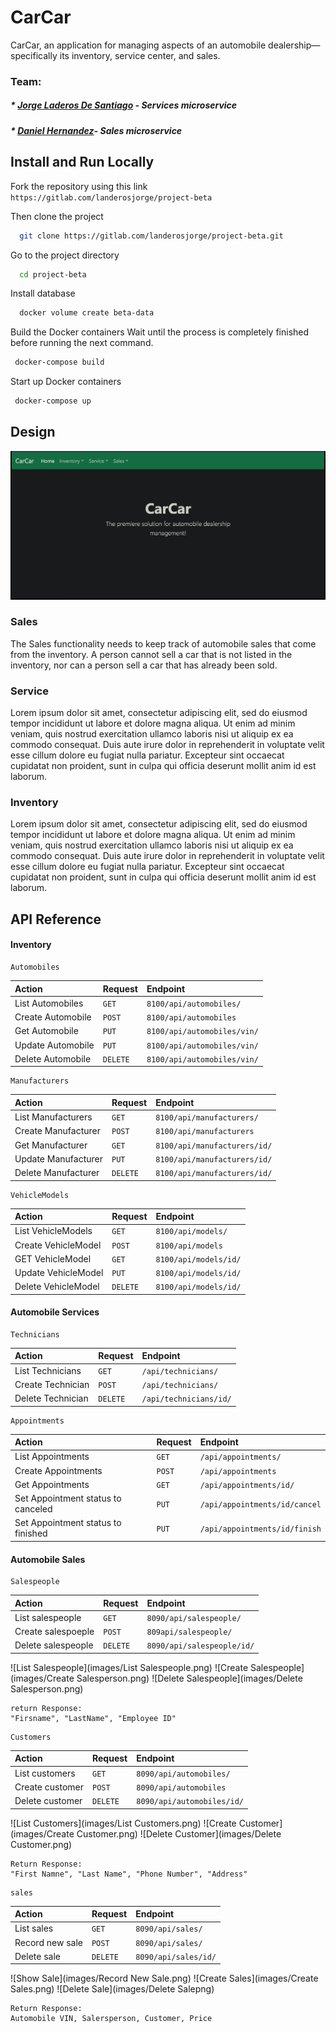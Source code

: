 # CarCar

CarCar, an application for managing aspects of an automobile dealership—specifically its inventory, service center, and sales.

### Team:

##### * [Jorge Laderos De Santiago](https://gitlab.com/landerosjorge) - Services microservice

##### * [Daniel Hernandez](https://gitlab.com/Rorschach3)- Sales microservice

## Install and Run Locally

Fork the repository using this link 
`https://gitlab.com/landerosjorge/project-beta`



Then clone the project

```bash
  git clone https://gitlab.com/landerosjorge/project-beta.git
```

Go to the project directory

```bash
  cd project-beta
```

Install database

```bash
  docker volume create beta-data
```

Build the Docker containers
Wait until the process is completely finished before running the next command.

```bash
 docker-compose build
```
Start up Docker containers

```bash
 docker-compose up
```



## Design

![CarCar Landing Page](images/CarCarLandingPage.png)

### Sales

The Sales functionality needs to keep track of automobile sales that come from the inventory. A person cannot sell a car that is not listed in the inventory, nor can a person sell a car that has already been sold.

### Service

Lorem ipsum dolor sit amet, consectetur adipiscing elit, sed do eiusmod tempor incididunt ut labore et dolore magna aliqua. Ut enim ad minim veniam, quis nostrud exercitation ullamco laboris nisi ut aliquip ex ea commodo consequat. Duis aute irure dolor in reprehenderit in voluptate velit esse cillum dolore eu fugiat nulla pariatur. Excepteur sint occaecat cupidatat non proident, sunt in culpa qui officia deserunt mollit anim id est laborum.

### Inventory

Lorem ipsum dolor sit amet, consectetur adipiscing elit, sed do eiusmod tempor incididunt ut labore et dolore magna aliqua. Ut enim ad minim veniam, quis nostrud exercitation ullamco laboris nisi ut aliquip ex ea commodo consequat. Duis aute irure dolor in reprehenderit in voluptate velit esse cillum dolore eu fugiat nulla pariatur. Excepteur sint occaecat cupidatat non proident, sunt in culpa qui officia deserunt mollit anim id est laborum.

## API Reference

#### Inventory

```http
Automobiles
```

| Action         | Request  | Endpoint               |
| :-----------     | :------- | :--------------------- |
| List Automobiles |  `GET`   |  `8100/api/automobiles/`   |
| Create Automobile |  `POST`   |  `8100/api/automobiles`   |
| Get Automobile    | `PUT`   | `8100/api/automobiles/vin/`|
| Update Automobile |  `PUT`   |  `8100/api/automobiles/vin/` |
| Delete Automobile |  `DELETE` |  `8100/api/automobiles/vin/` |

```http
Manufacturers
```

| Action         | Request  | Endpoint               |
| :-----------     | :------- | :--------------------- |
| List Manufacturers |  `GET`   |  `8100/api/manufacturers/`   |
| Create Manufacturer |  `POST`   |  `8100/api/manufacturers`   |
| Get Manufacturer |  `GET`   |  `8100/api/manufacturers/id/` |
| Update Manufacturer |  `PUT` | `8100/api/manufacturers/id/` |
| Delete Manufacturer |  `DELETE`   |  `8100/api/manufacturers/id/` |

```http
VehicleModels
```

| Action         | Request  | Endpoint               |
| :-----------  | :------- | :--------------------- |
| List VehicleModels    |  `GET`   |  `8100/api/models/`   |
| Create VehicleModel |  `POST`   |  `8100/api/models`   |
| GET VehicleModel |  `GET`   |  `8100/api/models/id/` |
| Update VehicleModel |  `PUT`   |  `8100/api/models/id/` |
| Delete VehicleModel |  `DELETE`   |  `8100/api/models/id/` |

#### Automobile Services

```http
Technicians
```

| Action         | Request  | Endpoint               |
| :-----------     | :------- | :--------------------- |
| List Technicians |  `GET`   |  `/api/technicians/`   |
| Create Technician |  `POST`   |  `/api/technicians/`   |
| Delete Technician | `DELETE` | `/api/technicians/id/`|

```http
Appointments
```

| Action         | Request  | Endpoint               |
| :-----------     | :------- | :--------------------- |
| List Appointments |  `GET`   |  `/api/appointments/`   |
| Create Appointments |  `POST`   |  `/api/appointments`   |
| Get Appointments |  `GET`   |  `/api/appointments/id/` |
|Set Appointment status to canceled|`PUT`|`/api/appointments/id/cancel`|
|Set Appointment status to finished|`PUT`|`/api/appointments/id/finish`|

#### Automobile Sales

```http
Salespeople
```

| Action       | Request  |Endpoint  |
| :--------   | :------- | :-------------------------------- |
| List salespeople | `GET` | `8090/api/salespeople/` |
| Create salespoeple| `POST` |`809api/salespeople/` |
| Delete salespeople| `DELETE` | `8090/api/salespeople/id/` |

![List Salespeople](images/List Salespeople.png)
![Create Salespeople](images/Create Salesperson.png)
![Delete Salespeople](images/Delete Salesperson.png)

```http
return Response:
"Firsname", "LastName", "Employee ID"
```

```http
Customers
```

| Action         | Request  | Endpoint               |
| :-----------     | :------- | :--------------------- |
| List customers |  `GET`   |  `8090/api/automobiles/`   |
| Create customer |  `POST`   |  `8090/api/automobiles`   |
| Delete customer |  `DELETE`   |  `8090/api/automobiles/id/` |

![List Customers](images/List Customers.png)
![Create Customer](images/Create Customer.png)
![Delete Customer](images/Delete Customer.png)

```http
Return Response:
"First Namne", "Last Name", "Phone Number", "Address"
```

```http
sales
```

| Action         | Request  | Endpoint               |
| :-----------     | :------- | :--------------------- |
| List sales |  `GET`   |  `8090/api/sales/`   |
| Record new sale |  `POST`   |  `8090/api/sales/`   |
| Delete sale |  `DELETE`   |  `8090/api/sales/id/` |

![Show Sale](images/Record New Sale.png)
![Create Sales](images/Create Sales.png)
![Delete Sale](images/Delete Salepng)

```http
Return Response:
Automobile VIN, Salersperson, Customer, Price
```
